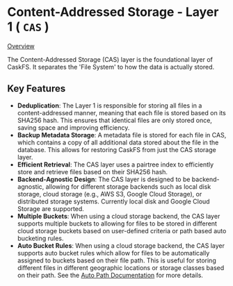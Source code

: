 # Content-Addressed Storage - Layer 1 ( `CAS` )

[Overview](../README.md)

The Content-Addressed Storage (CAS) layer is the foundational layer of CaskFS.  It separates the 'File System' to how the data is actually stored.

## Key Features

 - **Deduplication**: The Layer 1 is responsible for storing all files in a content-addressed manner, meaning that each file is stored based on its SHA256 hash. This ensures that identical files are only stored once, saving space and improving efficiency. 
 - **Backup Metadata Storage**: A metadata file is stored for each file in CAS, which contains a copy of all additional data stored about the file in the database.  This allows for restoring CaskFS from just the CAS storage layer.  
 - **Efficient Retrieval**: The CAS layer uses a pairtree index to efficiently store and retrieve files based on their SHA256 hash.
 - **Backend-Agnostic Design**: The CAS layer is designed to be backend-agnostic, allowing for different storage backends such as local disk storage, cloud storage (e.g., AWS S3, Google Cloud Storage), or distributed storage systems.  Currently local disk and Google Cloud Storage are supported.
 - **Multiple Buckets**: When using a cloud storage backend, the CAS layer supports multiple buckets to allowing for files to be stored in different cloud storage buckets based on user-defined criteria or path based auto bucketing rules.
 - **Auto Bucket Rules**: When using a cloud storage backend, the CAS layer supports auto bucket rules which allow for files to be automatically assigned to buckets based on their file path.  This is useful for storing different files in different geographic locations or storage classes based on their path. See the [Auto Path Documentation](auto-path.md) for more details.